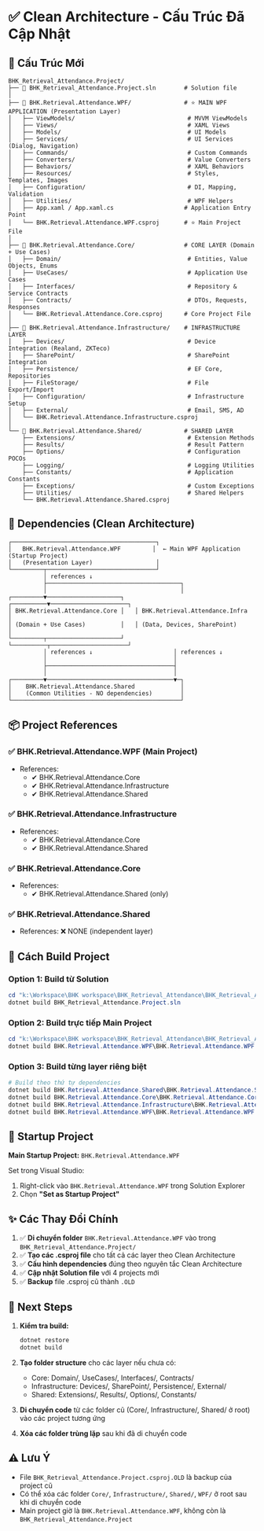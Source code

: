 # ✅ Clean Architecture - Cấu Trúc Đã Cập Nhật

## 📁 Cấu Trúc Mới

```
BHK_Retrieval_Attendance.Project/
├── 📄 BHK_Retrieval_Attendance.Project.sln        # Solution file
│
├── 📁 BHK.Retrieval.Attendance.WPF/               # ⭐ MAIN WPF APPLICATION (Presentation Layer)
│   ├── ViewModels/                                # MVVM ViewModels
│   ├── Views/                                     # XAML Views
│   ├── Models/                                    # UI Models
│   ├── Services/                                  # UI Services (Dialog, Navigation)
│   ├── Commands/                                  # Custom Commands
│   ├── Converters/                                # Value Converters
│   ├── Behaviors/                                 # XAML Behaviors
│   ├── Resources/                                 # Styles, Templates, Images
│   ├── Configuration/                             # DI, Mapping, Validation
│   ├── Utilities/                                 # WPF Helpers
│   ├── App.xaml / App.xaml.cs                    # Application Entry Point
│   └── BHK.Retrieval.Attendance.WPF.csproj       # ⭐ Main Project File
│
├── 📁 BHK.Retrieval.Attendance.Core/              # CORE LAYER (Domain + Use Cases)
│   ├── Domain/                                    # Entities, Value Objects, Enums
│   ├── UseCases/                                  # Application Use Cases
│   ├── Interfaces/                                # Repository & Service Contracts
│   ├── Contracts/                                 # DTOs, Requests, Responses
│   └── BHK.Retrieval.Attendance.Core.csproj      # Core Project File
│
├── 📁 BHK.Retrieval.Attendance.Infrastructure/    # INFRASTRUCTURE LAYER
│   ├── Devices/                                   # Device Integration (Realand, ZKTeco)
│   ├── SharePoint/                                # SharePoint Integration
│   ├── Persistence/                               # EF Core, Repositories
│   ├── FileStorage/                               # File Export/Import
│   ├── Configuration/                             # Infrastructure Setup
│   ├── External/                                  # Email, SMS, AD
│   └── BHK.Retrieval.Attendance.Infrastructure.csproj
│
└── 📁 BHK.Retrieval.Attendance.Shared/            # SHARED LAYER
    ├── Extensions/                                # Extension Methods
    ├── Results/                                   # Result Pattern
    ├── Options/                                   # Configuration POCOs
    ├── Logging/                                   # Logging Utilities
    ├── Constants/                                 # Application Constants
    ├── Exceptions/                                # Custom Exceptions
    ├── Utilities/                                 # Shared Helpers
    └── BHK.Retrieval.Attendance.Shared.csproj
```

## 🔗 Dependencies (Clean Architecture)

```
┌─────────────────────────────────────────┐
│   BHK.Retrieval.Attendance.WPF         │  ← Main WPF Application (Startup Project)
│   (Presentation Layer)                  │
└─────────┬───────────────────────────────┘
          │ references ↓
          ├──────────────────────────────────────┐
          │                                      │
┌─────────▼─────────────────────┐   ┌──────────▼──────────────────────┐
│ BHK.Retrieval.Attendance.Core │   │ BHK.Retrieval.Attendance.Infra  │
│ (Domain + Use Cases)          │   │ (Data, Devices, SharePoint)     │
└─────────┬─────────────────────┘   └──────────┬──────────────────────┘
          │ references ↓                       │ references ↓
          │                                    │
          ├────────────────────────────────────┤
          │                                    │
┌─────────▼────────────────────────────────────▼─┐
│    BHK.Retrieval.Attendance.Shared             │
│    (Common Utilities - NO dependencies)        │
└────────────────────────────────────────────────┘
```

## 📦 Project References

### ✅ BHK.Retrieval.Attendance.WPF (Main Project)
- References:
  - ✔ BHK.Retrieval.Attendance.Core
  - ✔ BHK.Retrieval.Attendance.Infrastructure
  - ✔ BHK.Retrieval.Attendance.Shared

### ✅ BHK.Retrieval.Attendance.Infrastructure
- References:
  - ✔ BHK.Retrieval.Attendance.Core
  - ✔ BHK.Retrieval.Attendance.Shared

### ✅ BHK.Retrieval.Attendance.Core
- References:
  - ✔ BHK.Retrieval.Attendance.Shared (only)

### ✅ BHK.Retrieval.Attendance.Shared
- References: ❌ NONE (independent layer)

## 🚀 Cách Build Project

### Option 1: Build từ Solution
```powershell
cd "k:\Workspace\BHK workspace\BHK_Retrieval_Attendance\BHK_Retrieval_Attendance.Project"
dotnet build BHK_Retrieval_Attendance.Project.sln
```

### Option 2: Build trực tiếp Main Project
```powershell
cd "k:\Workspace\BHK workspace\BHK_Retrieval_Attendance\BHK_Retrieval_Attendance.Project"
dotnet build BHK.Retrieval.Attendance.WPF\BHK.Retrieval.Attendance.WPF.csproj
```

### Option 3: Build từng layer riêng biệt
```powershell
# Build theo thứ tự dependencies
dotnet build BHK.Retrieval.Attendance.Shared\BHK.Retrieval.Attendance.Shared.csproj
dotnet build BHK.Retrieval.Attendance.Core\BHK.Retrieval.Attendance.Core.csproj
dotnet build BHK.Retrieval.Attendance.Infrastructure\BHK.Retrieval.Attendance.Infrastructure.csproj
dotnet build BHK.Retrieval.Attendance.WPF\BHK.Retrieval.Attendance.WPF.csproj
```

## 🎯 Startup Project

**Main Startup Project:** `BHK.Retrieval.Attendance.WPF`

Set trong Visual Studio:
1. Right-click vào `BHK.Retrieval.Attendance.WPF` trong Solution Explorer
2. Chọn **"Set as Startup Project"**

## ✨ Các Thay Đổi Chính

1. ✅ **Di chuyển folder** `BHK.Retrieval.Attendance.WPF` vào trong `BHK_Retrieval_Attendance.Project/`
2. ✅ **Tạo các .csproj file** cho tất cả các layer theo Clean Architecture
3. ✅ **Cấu hình dependencies** đúng theo nguyên tắc Clean Architecture
4. ✅ **Cập nhật Solution file** với 4 projects mới
5. ✅ **Backup** file .csproj cũ thành `.OLD`

## 📝 Next Steps

1. **Kiểm tra build:**
   ```powershell
   dotnet restore
   dotnet build
   ```

2. **Tạo folder structure** cho các layer nếu chưa có:
   - Core: Domain/, UseCases/, Interfaces/, Contracts/
   - Infrastructure: Devices/, SharePoint/, Persistence/, External/
   - Shared: Extensions/, Results/, Options/, Constants/

3. **Di chuyển code** từ các folder cũ (Core/, Infrastructure/, Shared/ ở root) vào các project tương ứng

4. **Xóa các folder trùng lặp** sau khi đã di chuyển code

## ⚠️ Lưu Ý

- File `BHK_Retrieval_Attendance.Project.csproj.OLD` là backup của project cũ
- Có thể xóa các folder `Core/`, `Infrastructure/`, `Shared/`, `WPF/` ở root sau khi di chuyển code
- Main project giờ là `BHK.Retrieval.Attendance.WPF`, không còn là `BHK_Retrieval_Attendance.Project`
